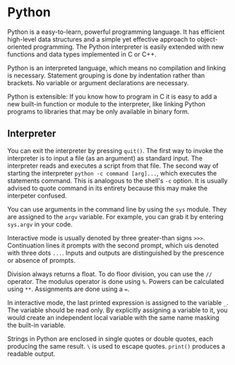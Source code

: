 # Python
Python is a easy-to-learn, powerful programming language. It has efficient high-level data structures and a simple yet effective approach to object-oriented programming. The Python interpreter is easily extended with new functions and data types implemented in C or C++. 

Python is an interpreted language, which means no compilation and linking is necessary. Statement grouping is done by indentation rather than brackets. No variable or argument declarations are necessary.

Python is extensible: If you know how to program in C it is easy to add a new built-in function or module to the interpreter, like linking Python programs to libraries that may be only available in binary form. 

## Interpreter
You can exit the interpreter by pressing `quit()`.  The first way to invoke the interpreter is to input a file (as an argument) as standard input. The interpreter reads and executes a script from that file. The second way of starting the interpreter `python -c command [arg]...`, which executes the statements command. This is analogous to the shell's `-c` option. It is usually advised to quote command in its entirety because this may make the interpeter confused. 

You can use arguments in the command line by using the `sys` module. They are assigned to the `argv` variable. For example, you can grab it by entering `sys.argv` in your code. 

Interactive mode is usually denoted by three greater-than signs `>>>`. Continuation lines it prompts with the second prompt, which uis denoted with three dots `...`. Inputs and outputs are distinguished by the prescence or absence of prompts. 

Division always returns a float. To do floor division, you can use the `//` operator. The modulus operator is done using `%`. Powers can be calculated using `**`. Assignments are done using a `=`. 

In interactive mode, the last printed expression is assigned to the variable `_`. The variable should be read only. By explicitly assigning a variable to it, you would create an independent local variable with the same name masking the built-in variable.

Strings in Python are enclosed in single quotes or double quotes, each producing the same result. `\` is used to escape quotes. `print()` produces a readable output. 